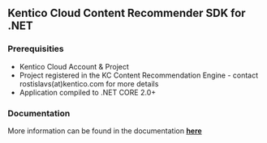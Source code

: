 ## Kentico Cloud Content Recommender SDK for .NET

### Prerequisities
* Kentico Cloud Account & Project
* Project registered in the KC Content Recommendation Engine - contact rostislavs(at)kentico.com for more details
* Application compiled to .NET CORE 2.0+

### Documentation
More information can be found in the documentation [**here**](https://developer.kenticocloud.com/v1/docs/content-recommendation-with-kentico-cloud)

